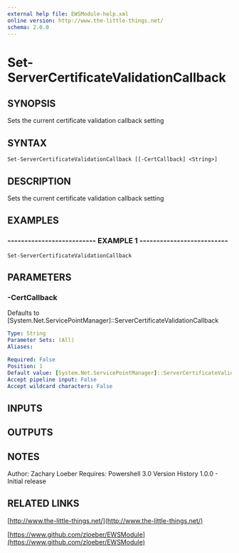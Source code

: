 ```yaml
---
external help file: EWSModule-help.xml
online version: http://www.the-little-things.net/
schema: 2.0.0
---
```


# Set-ServerCertificateValidationCallback

## SYNOPSIS
Sets the current certificate validation callback setting

## SYNTAX

```
Set-ServerCertificateValidationCallback [[-CertCallback] <String>]
```

## DESCRIPTION
Sets the current certificate validation callback setting

## EXAMPLES

### -------------------------- EXAMPLE 1 --------------------------
```
Set-ServerCertificateValidationCallback
```

## PARAMETERS

### -CertCallback
Defaults to \[System.Net.ServicePointManager\]::ServerCertificateValidationCallback

```yaml
Type: String
Parameter Sets: (All)
Aliases: 

Required: False
Position: 1
Default value: [System.Net.ServicePointManager]::ServerCertificateValidationCallback
Accept pipeline input: False
Accept wildcard characters: False
```

## INPUTS

## OUTPUTS

## NOTES
Author: Zachary Loeber
Requires: Powershell 3.0
Version History
1.0.0 - Initial release

## RELATED LINKS

[http://www.the-little-things.net/](http://www.the-little-things.net/)

[https://www.github.com/zloeber/EWSModule](https://www.github.com/zloeber/EWSModule)

